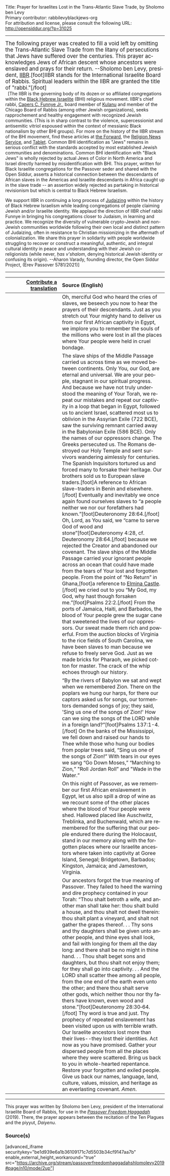 <html>
<head></head>
<body>
Title: Prayer for Israelites Lost in the Trans-Atlantic Slave Trade, by Sholomo ben Levy<br />
Primary contributor: rabbilevyblackjews-org<br />
For attribution and license, please consult the following URL: <a href="http://opensiddur.org/?p=31025">http://opensiddur.org/?p=31025</a>
<p />
<hr />

<div class="english" lang="en" style="font-size: 1.2em;">
The following prayer was created to fill a void left by omitting the Trans-Atlantic Slave Trade from the litany of persecutions that Jews have suffered over the centuries. This prayer acknowledges Jews of African descent whose ancestors were enslaved and prays for their return. --Sholomo ben Levy, president, <a href="https://blackjews.org">IIBR</a>.[foot]IIBR stands for the International Israelite Board of Rabbis. Spiritual leaders within the IIBR are granted the title of "rabbi."[/foot]
</div>
&nbsp;
[The IIBR is the governing body of its dozen or so affiliated congregations within the <a href="https://en.wikipedia.org/wiki/Black_Hebrew_Israelites">Black Hebrew Israelite</a> (BHI) religious movement. IIBR's chief rabbi, <a href="https://en.wikipedia.org/wiki/Capers_Funnye">Capers C. Funnye Jr.</a>, board member of <a href="https://kulanu.org/board-member-spotlight-rabbi-capers-funnye/">Kulanu</a> and member of the Chicago Board of Rabbis (among other Jewish organizations), seeks rapprochement and healthy engagement with recognized Jewish communities. (This is in sharp contrast to the violence, supercessionist and antisemitic vitriol espoused within the context of messianic Black nationalism by other BHI groups). For more on the history of the IIBR stream of the BHI movement, find these articles at <a href="https://forward.com/news/347996/who-are-the-hebrew-israelites/">the Forward</a>, the <a href="https://religionnews.com/2019/12/13/who-are-black-hebrew-israelites/">Religion News Service</a>, and <a href="https://www.tabletmag.com/sections/news/articles/can-a-single-person-speak-for-all-black-jews">Tablet</a>. Common BHI identification as "Jews" remains in serious conflict with the standards accepted by most established Jewish communities and denominations. Common BHI identification with "Black Jews" is wholly rejected by actual Jews of Color in North America and Israel directly harmed by misidentification with BHI. This prayer, written for Black Israelite congregations for the Passover seder and shared with the Open Siddur, asserts a historical connection between the descendants of African slaves in the Americas and Israelite descendants in Africa caught up in the slave trade -- an assertion widely rejected as partaking in historical revisionism but which is central to Black Hebrew Israelism. 

We support IIBR in continuing a long process of <a href="https://en.wikipedia.org/wiki/Judaization">Judaizing</a> within the history of Black Hebrew Israelism while leading congregations of people claiming Jewish and/or Israelite identity. We applaud the direction of IIBR chief rabbi Funnye in bringing his congregations closer to Judaism, in learning and practice. We recognize the diversity of vulnerable crypto-Jewish and non-Jewish communities worldwide following their own local and distinct pattern of Judaizing, often in resistance to Christian missionizing in the aftermath of colonialization. We share this prayer in solidarity with people worldwide struggling to recover or construct a meaningful, authentic, and integral cultural identity in peace and understanding with their Jewish co-religionists (while never, <em>ḥas v'shalom</em>, denying historical Jewish identity or confusing its origin). --Aharon Varady, founding director, the Open Siddur Project, (Erev Passover 5781/2021)]

<hr />

<table style="margin-left: auto;margin-right: auto;" class="draggable">
<thead><tr><th id="x" style="text-align: right;"><a href="/contribute/upload/">Contribute a translation</a></th><th style="text-align: left;">Source (English)</th></tr></thead>
<tbody>
<tr><td style="vertical-align:top;">
<div class="liturgy" lang="he">

</span></div></td>
 
<td style="vertical-align:top;" width="66%">
<div class="english" lang="en">
Oh, merciful God who heard the cries of slaves, we beseech you now to hear the prayers of their descendants. Just as you stretch out Your mighty hand to deliver us from our first African captivity in Egypt, we implore you to remember the souls of the millions who were lost in all the places where Your people were held in cruel bondage.
</div></td></tr>


<tr><td style="vertical-align:top;">
<div class="liturgy" lang="he">

</span></div></td>
 
<td style="vertical-align:top;">
<div class="english" lang="en">
The slave ships of the Middle Passage carried us across time as we moved between continents. Only You, our God, are eternal and universal. We are your people, stagnant in our spiritual progress. And because we have not truly understood the meaning of Your Torah, we repeat our mistakes and repeat our captivity in a loop that began in Egypt, followed us to ancient Israel, scattered most us to oblivion in the Assyrian Exile (722 BCE), saw the surviving remnant carried away in the Babylonian Exile (586 BCE). Only the names of our oppressors change. The Greeks persecuted us. The Romans destroyed our Holy Temple and sent survivors wandering aimlessly for centuries. The Spanish Inquisitors tortured us and forced many to forsake their heritage. Our brothers sold us to European slave traders.[foot]A reference to African slave-traders in Benin and elsewhere.[/foot] Eventually and inevitably we once again found ourselves slaves to “a people neither we nor our forefathers had known.”[foot]Deuteronomy 28:64.[/foot] Oh, Lord, as You said, we “came to serve God of wood and stone”[foot]Deuteronomy 4:28, cf. Deuteronomy 28:64.[/foot] because we rejected the Creator and abandoned our covenant. The slave ships of the Middle Passage carried your ignorant people across an ocean that could have made from the tears of Your lost and forgotten people. From the point of “No Return” in Ghana,[foot]a reference to <a href="https://en.wikipedia.org/wiki/Elmina_Castle">Elmina Castle</a>.[/foot] we cried out to you “My God, my God, why hast though forsaken me.”[foot]Psalms 22:2.[/foot] From the ports of Jamaica, Haiti, and Barbados, the blood of Your people grew the sugar cane that sweetened the lives of our oppressors. Our sweat made them rich and powerful. From the auction blocks of Virginia to the rice fields of South Carolina, we have been slaves to man because we refuse to freely serve God. Just as we made bricks for Pharaoh, we picked cotton for master. The crack of the whip echoes through our history. 
</div></td></tr>


<tr><td style="vertical-align:top;">
<div class="liturgy" lang="he">

</span></div></td>
 
<td style="vertical-align:top;">
<div class="english" lang="en">
“By the rivers of Babylon we sat and wept when we remembered Zion. There on the poplars we hung our harps, for there our captors asked us for songs, our tormentors demanded songs of joy; they said, 'Sing us one of the songs of Zion!' How can we sing the songs of the LORD while in a foreign land?”[foot]Psalms 137:1-4.[/foot] On the banks of the Mississippi, we fell down and raised our hands to Thee while those who hung our bodies from poplar trees said, “Sing us one of the songs of Zion!” With tears in our eyes we sang “Go Down Moses,” “Marching to Zion,” "Roll Jordan Roll” and "Wade in the Water.” 
</div></td></tr>


<tr><td style="vertical-align:top;">
<div class="liturgy" lang="he">

</span></div></td>
 
<td style="vertical-align:top;">
<div class="english" lang="en">
On this night of Passover, as we remember our first African enslavement in Egypt, let us also spill a drop of wine as we recount some of the other places where the blood of Your people were shed. Hallowed placed like Auschwitz, Treblinka, and Buchenwald, which are remembered for the suffering that our people endured there during the Holocaust, stand in our memory along with the forgotten places where our Israelite ancestors where taken into captivity at Goree Island, Senegal; Bridgetown, Barbados; Kingston, Jamaica; and Jamestown, Virginia.
</div></td></tr>


<tr><td style="vertical-align:top;">
<div class="liturgy" lang="he">

</span></div></td>
 
<td style="vertical-align:top;">
<div class="english" lang="en">
Our ancestors forgot the true meaning of Passover. They failed to heed the warning and dire prophecy contained in your Torah: “Thou shalt betroth a wife, and another man shall take her: thou shalt build a house, and thou shalt not dwell therein: thou shalt plant a vineyard, and shalt not gather the grapes thereof. . . Thy sons and thy daughters shall be given unto another people, and thine eyes shall look, and fail with longing for them all the day long: and there shall be no might in thine hand. . . Thou shalt beget sons and daughters, but thou shalt not enjoy them; for they shall go into captivity. . . And the LORD shall scatter thee among all people, from the one end of the earth even unto the other; and there thou shalt serve other gods, which neither thou nor thy fathers have known, even wood and stone.”[foot]Deuteronomy 28:30‐64.[/foot] Thy word is true and just. Thy prophecy of repeated enslavement has been visited upon us with terrible wrath. Our Israelite ancestors lost more than their lives--they lost their identities. Act now as you have promised. Gather your dispersed people from all the places where they were scattered. Bring us back to you in whole-hearted repentance. Restore your forgotten and exiled people. Give us back our names, language, land, culture, values, mission, and heritage as an everlasting covenant. <em>Amen</em>.
</div></td></tr>
</tbody></table>

<hr />

This prayer was written by Sholomo ben Levy, president of the International Israelite Board of Rabbis, for use in the <em><a href="https://www.blackjews.org/israelite-haggadah-for-passover/">Passover Freedom Haggadah</a></em> (2019). There, the prayer appears between the recitation of the Ten Plagues and the piyyut, <em>Daiyenu</em>.



<h3>Source(s)</h3>

[advanced_iframe securitykey="be1d939e6a1b36109171c7d5503b34cf9147aa7b" enable_external_height_workaround="true" src="https://archive.org/stream/passoverfreedomhaggadahshlomolevy2019#page/n10/mode/2up"]

&nbsp;
</body>
</html>
